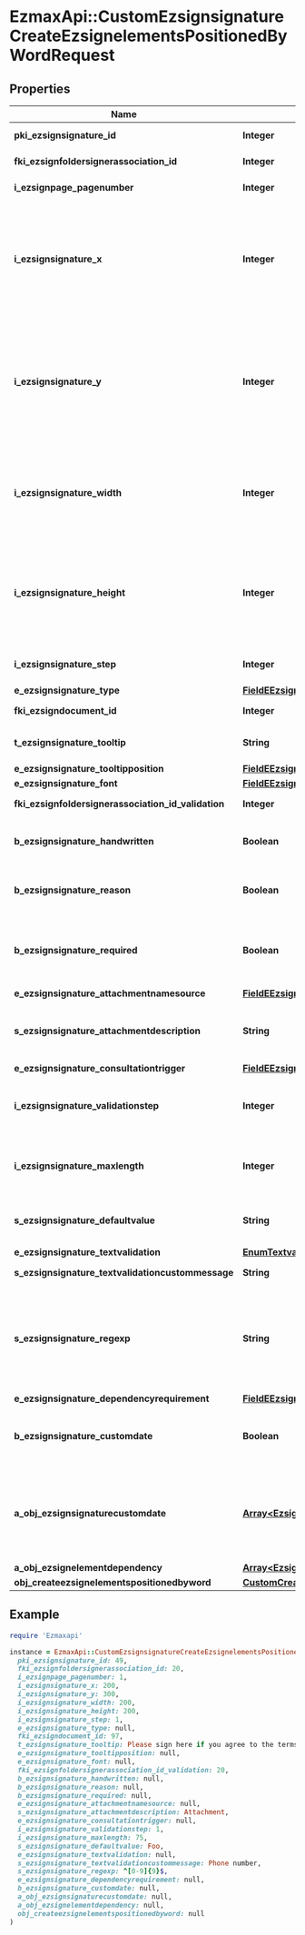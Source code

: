 # EzmaxApi::CustomEzsignsignatureCreateEzsignelementsPositionedByWordRequest

## Properties

| Name | Type | Description | Notes |
| ---- | ---- | ----------- | ----- |
| **pki_ezsignsignature_id** | **Integer** | The unique ID of the Ezsignsignature | [optional] |
| **fki_ezsignfoldersignerassociation_id** | **Integer** | The unique ID of the Ezsignfoldersignerassociation |  |
| **i_ezsignpage_pagenumber** | **Integer** | The page number in the Ezsigndocument |  |
| **i_ezsignsignature_x** | **Integer** | The X coordinate (Horizontal) where to put the Ezsignsignature on the page.  Coordinate is calculated at 100dpi (dot per inch). So for example, if you want to put the Ezsignsignature 2 inches from the left border of the page, you would use \&quot;200\&quot; for the X coordinate. |  |
| **i_ezsignsignature_y** | **Integer** | The Y coordinate (Vertical) where to put the Ezsignsignature on the page.  Coordinate is calculated at 100dpi (dot per inch). So for example, if you want to put the Ezsignsignature 3 inches from the top border of the page, you would use \&quot;300\&quot; for the Y coordinate. |  |
| **i_ezsignsignature_width** | **Integer** | The width of the Ezsignsignature.  Size is calculated at 100dpi (dot per inch). So for example, if you want the Ezsignsignature to have a width of 2 inches, you would use \&quot;200\&quot; for the iEzsignsignatureWidth. | [optional] |
| **i_ezsignsignature_height** | **Integer** | The height of the Ezsignsignature.  Size is calculated at 100dpi (dot per inch). So for example, if you want the Ezsignsignature to have an height of 2 inches, you would use \&quot;200\&quot; for the iEzsignsignatureHeight. | [optional] |
| **i_ezsignsignature_step** | **Integer** | The step when the Ezsignsigner will be invited to sign |  |
| **e_ezsignsignature_type** | [**FieldEEzsignsignatureType**](FieldEEzsignsignatureType.md) |  |  |
| **fki_ezsigndocument_id** | **Integer** | The unique ID of the Ezsigndocument |  |
| **t_ezsignsignature_tooltip** | **String** | A tooltip that will be presented to Ezsignsigner about the Ezsignsignature | [optional] |
| **e_ezsignsignature_tooltipposition** | [**FieldEEzsignsignatureTooltipposition**](FieldEEzsignsignatureTooltipposition.md) |  | [optional] |
| **e_ezsignsignature_font** | [**FieldEEzsignsignatureFont**](FieldEEzsignsignatureFont.md) |  | [optional] |
| **fki_ezsignfoldersignerassociation_id_validation** | **Integer** | The unique ID of the Ezsignfoldersignerassociation | [optional] |
| **b_ezsignsignature_handwritten** | **Boolean** | Whether the Ezsignsignature must be handwritten or not when eEzsignsignatureType &#x3D; Signature. | [optional] |
| **b_ezsignsignature_reason** | **Boolean** | Whether the Ezsignsignature must include a reason or not when eEzsignsignatureType &#x3D; Signature. | [optional] |
| **b_ezsignsignature_required** | **Boolean** | Whether the Ezsignsignature is required or not. This field is relevant only with Ezsignsignature with eEzsignsignatureType &#x3D; Attachments, Text or Textarea. | [optional] |
| **e_ezsignsignature_attachmentnamesource** | [**FieldEEzsignsignatureAttachmentnamesource**](FieldEEzsignsignatureAttachmentnamesource.md) |  | [optional] |
| **s_ezsignsignature_attachmentdescription** | **String** | The description attached to the attachment name added in Ezsignsignature of eEzsignsignatureType Attachments | [optional] |
| **e_ezsignsignature_consultationtrigger** | [**FieldEEzsignsignatureConsultationtrigger**](FieldEEzsignsignatureConsultationtrigger.md) |  | [optional] |
| **i_ezsignsignature_validationstep** | **Integer** | The step when the Ezsignsigner will be invited to validate the Ezsignsignature of eEzsignsignatureType Attachments | [optional] |
| **i_ezsignsignature_maxlength** | **Integer** | The maximum length for the value in the Ezsignsignature  This can only be set if eEzsignsignatureType is **FieldText** or **FieldTextarea** | [optional] |
| **s_ezsignsignature_defaultvalue** | **String** | The default value for the Ezsignsignature  You can use the codes below and they will be replaced at signature time.    | Code | Description | Example | | ------------------------- | ------------ | ------------ | | {sUserFirstname} | The first name of the contact | John | | {sUserLastname} | The last name of the contact | Doe | | {sUserJobtitle} | The job title | Sales Representative | | {sCompany} | Company name | eZmax Solutions Inc. | | {sEmailAddress} | The email address | email@example.com | | {sPhoneE164} | A phone number in E.164 Format | +15149901516 | | {sPhoneE164Cell} | A phone number in E.164 Format | +15149901516 | | [optional] |
| **e_ezsignsignature_textvalidation** | [**EnumTextvalidation**](EnumTextvalidation.md) |  | [optional] |
| **s_ezsignsignature_textvalidationcustommessage** | **String** | Description of validation rule. Show by signatory. | [optional] |
| **s_ezsignsignature_regexp** | **String** | A regular expression to indicate what values are acceptable for the Ezsignsignature.  This can only be set if eEzsignsignatureType is **FieldText** or **FieldTextarea** and eEzsignsignatureTextvalidation is **Custom** | [optional] |
| **e_ezsignsignature_dependencyrequirement** | [**FieldEEzsignsignatureDependencyrequirement**](FieldEEzsignsignatureDependencyrequirement.md) |  | [optional] |
| **b_ezsignsignature_customdate** | **Boolean** | Whether the Ezsignsignature has a custom date format or not. (Only possible when eEzsignsignatureType is **Name** or **Handwritten**) | [optional] |
| **a_obj_ezsignsignaturecustomdate** | [**Array&lt;EzsignsignaturecustomdateRequestCompound&gt;**](EzsignsignaturecustomdateRequestCompound.md) | An array of custom date blocks that will be filled at the time of signature.  Can only be used if bEzsignsignatureCustomdate is true.  Use an empty array if you don&#39;t want to have a date at all. | [optional] |
| **a_obj_ezsignelementdependency** | [**Array&lt;EzsignelementdependencyRequestCompound&gt;**](EzsignelementdependencyRequestCompound.md) |  | [optional] |
| **obj_createezsignelementspositionedbyword** | [**CustomCreateEzsignelementsPositionedByWordRequest**](CustomCreateEzsignelementsPositionedByWordRequest.md) |  |  |

## Example

```ruby
require 'Ezmaxapi'

instance = EzmaxApi::CustomEzsignsignatureCreateEzsignelementsPositionedByWordRequest.new(
  pki_ezsignsignature_id: 49,
  fki_ezsignfoldersignerassociation_id: 20,
  i_ezsignpage_pagenumber: 1,
  i_ezsignsignature_x: 200,
  i_ezsignsignature_y: 300,
  i_ezsignsignature_width: 200,
  i_ezsignsignature_height: 200,
  i_ezsignsignature_step: 1,
  e_ezsignsignature_type: null,
  fki_ezsigndocument_id: 97,
  t_ezsignsignature_tooltip: Please sign here if you agree to the terms,
  e_ezsignsignature_tooltipposition: null,
  e_ezsignsignature_font: null,
  fki_ezsignfoldersignerassociation_id_validation: 20,
  b_ezsignsignature_handwritten: null,
  b_ezsignsignature_reason: null,
  b_ezsignsignature_required: null,
  e_ezsignsignature_attachmentnamesource: null,
  s_ezsignsignature_attachmentdescription: Attachment,
  e_ezsignsignature_consultationtrigger: null,
  i_ezsignsignature_validationstep: 1,
  i_ezsignsignature_maxlength: 75,
  s_ezsignsignature_defaultvalue: Foo,
  e_ezsignsignature_textvalidation: null,
  s_ezsignsignature_textvalidationcustommessage: Phone number,
  s_ezsignsignature_regexp: ^[0-9]{9}$,
  e_ezsignsignature_dependencyrequirement: null,
  b_ezsignsignature_customdate: null,
  a_obj_ezsignsignaturecustomdate: null,
  a_obj_ezsignelementdependency: null,
  obj_createezsignelementspositionedbyword: null
)
```

